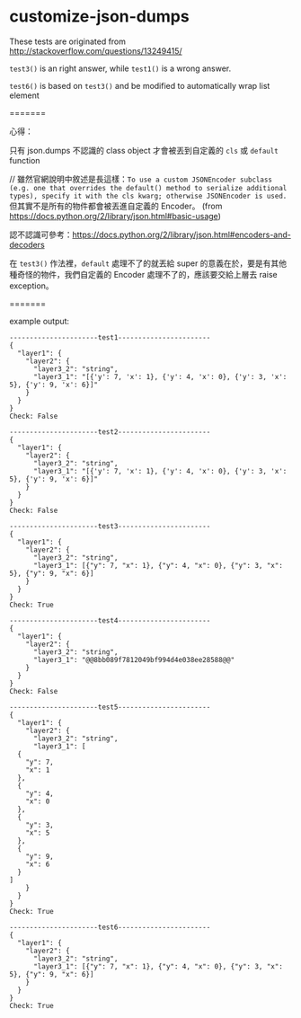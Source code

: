 # customize-json-dumps

These tests are originated from http://stackoverflow.com/questions/13249415/

`test3()` is an right answer, while `test1()` is a wrong answer.

`test6()` is based on `test3()` and be modified to automatically wrap list element

=======

心得：

只有 json.dumps 不認識的 class object 才會被丟到自定義的 `cls` 或 `default` function

// 雖然官網說明中敘述是長這樣：`To use a custom JSONEncoder subclass (e.g. one that overrides the default() method to serialize additional types), specify it with the cls kwarg; otherwise JSONEncoder is used.` 但其實不是所有的物件都會被丟進自定義的 Encoder。  (from https://docs.python.org/2/library/json.html#basic-usage)

認不認識可參考：https://docs.python.org/2/library/json.html#encoders-and-decoders

在 `test3()` 作法裡，`default` 處理不了的就丟給 super 的意義在於，要是有其他種奇怪的物件，我們自定義的 Encoder 處理不了的，應該要交給上層去 raise exception。

=======

example output:

```
----------------------test1-----------------------
{
  "layer1": {
    "layer2": {
      "layer3_2": "string", 
      "layer3_1": "[{'y': 7, 'x': 1}, {'y': 4, 'x': 0}, {'y': 3, 'x': 5}, {'y': 9, 'x': 6}]"
    }
  }
}
Check: False

----------------------test2-----------------------
{
  "layer1": {
    "layer2": {
      "layer3_2": "string", 
      "layer3_1": "[{'y': 7, 'x': 1}, {'y': 4, 'x': 0}, {'y': 3, 'x': 5}, {'y': 9, 'x': 6}]"
    }
  }
}
Check: False

----------------------test3-----------------------
{
  "layer1": {
    "layer2": {
      "layer3_2": "string", 
      "layer3_1": [{"y": 7, "x": 1}, {"y": 4, "x": 0}, {"y": 3, "x": 5}, {"y": 9, "x": 6}]
    }
  }
}
Check: True

----------------------test4-----------------------
{
  "layer1": {
    "layer2": {
      "layer3_2": "string", 
      "layer3_1": "@@8bb089f7812049bf994d4e038ee28588@@"
    }
  }
}
Check: False

----------------------test5-----------------------
{
  "layer1": {
    "layer2": {
      "layer3_2": "string", 
      "layer3_1": [
  {
    "y": 7, 
    "x": 1
  }, 
  {
    "y": 4, 
    "x": 0
  }, 
  {
    "y": 3, 
    "x": 5
  }, 
  {
    "y": 9, 
    "x": 6
  }
]
    }
  }
}
Check: True

----------------------test6-----------------------
{
  "layer1": {
    "layer2": {
      "layer3_2": "string", 
      "layer3_1": [{"y": 7, "x": 1}, {"y": 4, "x": 0}, {"y": 3, "x": 5}, {"y": 9, "x": 6}]
    }
  }
}
Check: True
```
